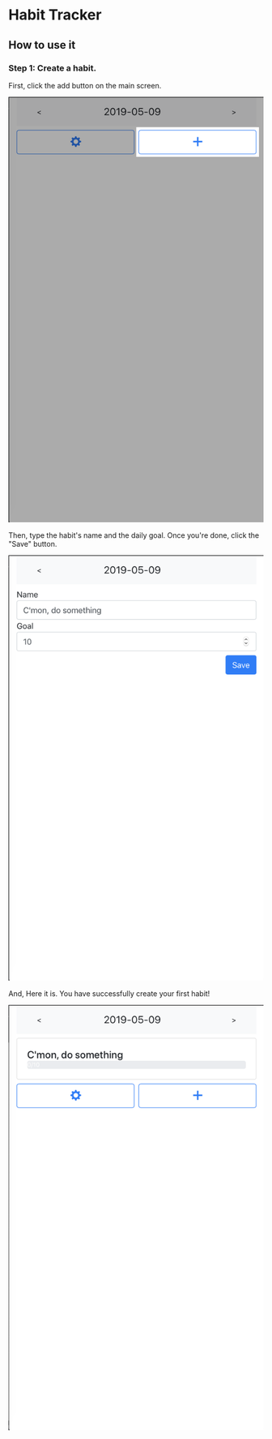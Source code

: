 # Habit Tracker

## How to use it

### Step 1: Create a habit.

First, click the add button on the main screen.

![demo.create.habit.1](doc/img/demo.create.habit.1.png)

Then, type the habit's name and the daily goal. Once you're done, click the "Save" button.

![demo.create.habit.2](doc/img/demo.create.habit.2.png)

And, Here it is. You have successfully create your first habit!

![demo.create.habit.3](doc/img/demo.create.habit.3.png)
